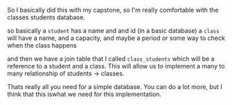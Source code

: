 So I basically did this with my capstone, so I'm really comfortable with the classes students database.

so basically a `student` has a name and and id (in a basic database)
a `class` will have a name, and a capacity, and maybe a period or some way to check when the class happens

and then we have a join table that I called `class_students` which will be a reference to a student and a class. This will allow us to implement a many to many relationship of students -> classes.


Thats really all you need for a simple database. You can do a lot more, but I think that this iswhat we need for this implementation.


